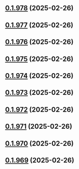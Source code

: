 ## [0.1.978](https://github.com/binary-braids/terraform-oracle/compare/v0.1.977...v0.1.978) (2025-02-26)



## [0.1.977](https://github.com/binary-braids/terraform-oracle/compare/v0.1.976...v0.1.977) (2025-02-26)



## [0.1.976](https://github.com/binary-braids/terraform-oracle/compare/v0.1.975...v0.1.976) (2025-02-26)



## [0.1.975](https://github.com/binary-braids/terraform-oracle/compare/v0.1.974...v0.1.975) (2025-02-26)



## [0.1.974](https://github.com/binary-braids/terraform-oracle/compare/v0.1.973...v0.1.974) (2025-02-26)



## [0.1.973](https://github.com/binary-braids/terraform-oracle/compare/v0.1.972...v0.1.973) (2025-02-26)



## [0.1.972](https://github.com/binary-braids/terraform-oracle/compare/v0.1.971...v0.1.972) (2025-02-26)



## [0.1.971](https://github.com/binary-braids/terraform-oracle/compare/v0.1.970...v0.1.971) (2025-02-26)



## [0.1.970](https://github.com/binary-braids/terraform-oracle/compare/v0.1.969...v0.1.970) (2025-02-26)



## [0.1.969](https://github.com/binary-braids/terraform-oracle/compare/v0.1.968...v0.1.969) (2025-02-26)



